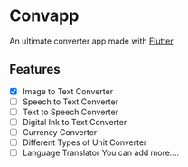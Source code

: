 # Convapp

An ultimate converter app made with [Flutter](https://www.flutter.dev)

## Features
- [x] Image to Text Converter
- [ ] Speech to Text Converter
- [ ] Text to Speech Converter
- [ ] Digital Ink to Text Converter
- [ ] Currency Converter
- [ ] Different Types of Unit Converter
- [ ] Language Translator
You can add more....
